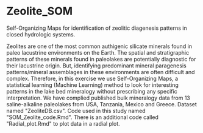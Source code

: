 # Zeolite_SOM
Self-Organizing Maps for identification of zeolitic diagenesis patterns in closed hydrologic systems.

Zeolites are one of the most common authigenic silicate minerals found in paleo lacustrine environments on the Earth. The spatial and stratigraphic patterns of these minerals found in paleolakes are potentially diagnostic for their lacustrine origin. But, identifying predominant mineral paragenesis patterns/mineral assemblages in these environments are often difficult and complex. Therefore, in this exercise we use Self-Organizing Maps, a statistical learning (Machine Learning) method to look for interesting patterns in the lake bed mineralogy without prescribing any specific interpretation. We have complied published bulk mineralogy data from 13 saline-alkaline paleolakes from USA, Tanzania, Mexico and Greece. Dataset named "ZeoliteDB.csv". Code used in this study named "SOM_Zeolite_code.Rmd". There is an additional code called "Radial_plot.Rmd" to plot data in a radial plot. 